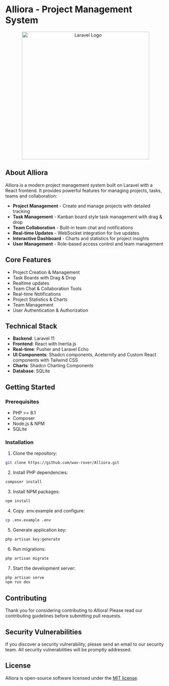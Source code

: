 # Alliora - Project Management System

<p align="center"><a href="https://laravel.com" target="_blank"><img src="https://raw.githubusercontent.com/laravel/art/master/logo-lockup/5%20SVG/2%20CMYK/1%20Full%20Color/laravel-logolockup-cmyk-red.svg" width="400" alt="Laravel Logo"></a></p>

## About Alliora

Alliora is a modern project management system built on Laravel with a React frontend. It provides powerful features for managing projects, tasks, teams and collaboration:

- **Project Management** - Create and manage projects with detailed tracking
- **Task Management** - Kanban board style task management with drag & drop
- **Team Collaboration** - Built-in team chat and notifications
- **Real-time Updates** - WebSocket integration for live updates
- **Interactive Dashboard** - Charts and statistics for project insights 
- **User Management** - Role-based access control and team management

## Core Features

- Project Creation & Management
- Task Boards with Drag & Drop
- Realtime updates
- Team Chat & Collaboration Tools
- Real-time Notifications
- Project Statistics & Charts
- Team Management
- User Authentication & Authorization

## Technical Stack

- **Backend**: Laravel 11
- **Frontend**: React with Inertia.js
- **Real-time**: Pusher and Laravel Echo
- **UI Components**: Shadcn components, Aceternity and Custom React components with Tailwind CSS
- **Charts**: Shadcn Charting Components
- **Database**: SQLite

## Getting Started

### Prerequisites

- PHP >= 8.1
- Composer
- Node.js & NPM
- SQLite

### Installation

1. Clone the repository:
```bash
git clone https://github.com/wav-rover/Alliora.git
```

2. Install PHP dependencies:
```bash
composer install
```

3. Install NPM packages:
```bash
npm install
```

4. Copy .env.example and configure:
```bash
cp .env.example .env
```

5. Generate application key:
```bash
php artisan key:generate
```

6. Run migrations:
```bash
php artisan migrate
```

7. Start the development server:
```bash
php artisan serve
npm run dev
```

## Contributing

Thank you for considering contributing to Alliora! Please read our contributing guidelines before submitting pull requests.

## Security Vulnerabilities

If you discover a security vulnerability, please send an email to our security team. All security vulnerabilities will be promptly addressed.

## License

Alliora is open-source software licensed under the [MIT license](https://opensource.org/licenses/MIT).
